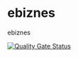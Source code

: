 # ebiznes
ebiznes

[![Quality Gate Status](https://sonarcloud.io/api/project_badges/measure?project=Wojtbart_ebiznes&metric=alert_status)](https://sonarcloud.io/summary/new_code?id=Wojtbart_ebiznes)